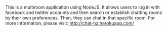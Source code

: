 This is a multiroom applicaiton using NodeJS. It allows users to log in with facebook and twitter accounts and then search or establish chatting rooms by their own preferences. Then, they can chat in that specific room.
For more information, please visit: http://chat-hz.herokuapp.com/